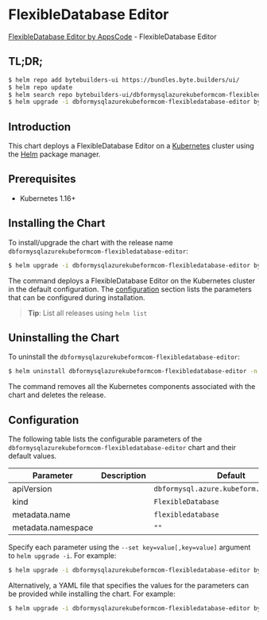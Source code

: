 # FlexibleDatabase Editor

[FlexibleDatabase Editor by AppsCode](https://byte.builders) - FlexibleDatabase Editor

## TL;DR;

```bash
$ helm repo add bytebuilders-ui https://bundles.byte.builders/ui/
$ helm repo update
$ helm search repo bytebuilders-ui/dbformysqlazurekubeformcom-flexibledatabase-editor --version=v0.4.16
$ helm upgrade -i dbformysqlazurekubeformcom-flexibledatabase-editor bytebuilders-ui/dbformysqlazurekubeformcom-flexibledatabase-editor -n default --create-namespace --version=v0.4.16
```

## Introduction

This chart deploys a FlexibleDatabase Editor on a [Kubernetes](http://kubernetes.io) cluster using the [Helm](https://helm.sh) package manager.

## Prerequisites

- Kubernetes 1.16+

## Installing the Chart

To install/upgrade the chart with the release name `dbformysqlazurekubeformcom-flexibledatabase-editor`:

```bash
$ helm upgrade -i dbformysqlazurekubeformcom-flexibledatabase-editor bytebuilders-ui/dbformysqlazurekubeformcom-flexibledatabase-editor -n default --create-namespace --version=v0.4.16
```

The command deploys a FlexibleDatabase Editor on the Kubernetes cluster in the default configuration. The [configuration](#configuration) section lists the parameters that can be configured during installation.

> **Tip**: List all releases using `helm list`

## Uninstalling the Chart

To uninstall the `dbformysqlazurekubeformcom-flexibledatabase-editor`:

```bash
$ helm uninstall dbformysqlazurekubeformcom-flexibledatabase-editor -n default
```

The command removes all the Kubernetes components associated with the chart and deletes the release.

## Configuration

The following table lists the configurable parameters of the `dbformysqlazurekubeformcom-flexibledatabase-editor` chart and their default values.

|     Parameter      | Description |                       Default                       |
|--------------------|-------------|-----------------------------------------------------|
| apiVersion         |             | <code>dbformysql.azure.kubeform.com/v1alpha1</code> |
| kind               |             | <code>FlexibleDatabase</code>                       |
| metadata.name      |             | <code>flexibledatabase</code>                       |
| metadata.namespace |             | <code>""</code>                                     |


Specify each parameter using the `--set key=value[,key=value]` argument to `helm upgrade -i`. For example:

```bash
$ helm upgrade -i dbformysqlazurekubeformcom-flexibledatabase-editor bytebuilders-ui/dbformysqlazurekubeformcom-flexibledatabase-editor -n default --create-namespace --version=v0.4.16 --set apiVersion=dbformysql.azure.kubeform.com/v1alpha1
```

Alternatively, a YAML file that specifies the values for the parameters can be provided while
installing the chart. For example:

```bash
$ helm upgrade -i dbformysqlazurekubeformcom-flexibledatabase-editor bytebuilders-ui/dbformysqlazurekubeformcom-flexibledatabase-editor -n default --create-namespace --version=v0.4.16 --values values.yaml
```

